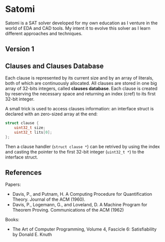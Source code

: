 # Satomi

Satomi is a SAT solver developed for my own education as I venture in the world
of EDA and CAD tools. My intent it to evolve this solver as I learn different
approaches and techniques. 

## Version 1

## Clauses and Clauses Database
Each clause is represented by its current size and by an array of literals,
both of which are continuously allocated. All clauses are stored in one big array
of 32-bits integers, called **clauses database**. Each clause is created by 
reserving the necessary space and returning an index (cref) to its first 32-bit
integer.

A small trick is used to access clauses information: an interface struct is
declared with an zero-sized array at the end:

```c
struct clause {
	uint32_t size;
	uint32_t lits[0];
};
```

Then a clause handler (`struct clause *`) can be retrived by using the index and
casting the pointer to the first 32-bit integer (`uint32_t *`) to the interface
struct.

## References
Papers:
* Davis, P., and Putnam, H. A Computing Procedure for Quantification Theory. 
  Journal of the ACM (1960).
* Davis, P., Logemann, G., and Loveland, D. A Machine Program for Theorem Proving.
  Communications of the ACM (1962) 

Books:
* The Art of Computer Programming, Volume 4, Fascicle 6: Satisfiability by 
  Donald E. Knuth 

